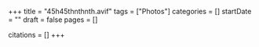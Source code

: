 +++
title = "45h45thnthnth.avif"
tags = ["Photos"]
categories = []
startDate = ""
draft = false
pages = []

citations = []
+++
